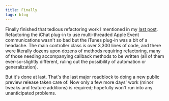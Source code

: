 ```yaml
---
title: Finally
tags: blog
---
```


Finally finished that tedious refactoring work I mentioned in my [last post](http://www.wincent.com/a/about/wincent/weblog/archives/2006/03/all_quiet_on_th.php). Refactoring the iChat plug-in to use multi-threaded Apple Event communications wasn't so bad but the iTunes plug-in was a bit of a headache. The main controller class is over 3,300 lines of code, and there were literally dozens upon dozens of methods requiring refactoring, many of those needing accompanying callback methods to be written (all of them ever-so-slightly different, ruling out the possibility of automation or generalization).

But it's done at last. That's the last major roadblock to doing a new public preview release taken care of. Now only a few more days' work (minor tweaks and feature additions) is required; hopefully won't run into any unanticipated problems.
